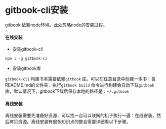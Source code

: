 # gitbook-cli安装

gitbook 依赖node环境。此处忽略node的安装过程。

#### 在线安装

* 安装gitbook-cli

```
npm i -g gitbook-ci
```

* 安装gitbook库

`gitbook-cli` 构建书本需要依赖`gitbook` 库。可以在任意目录中创建一本书：含README.md的文件夹，执行`gitbook build` 命令进行构建会自动下载`gitbook` 库，默认情况下，gitbook下载后保存本地的路径是：`~/.gitbook`



#### 离线安装

离线安装需要先准备好资源，可以找一台可以联网的机子执行一遍：在线安装，然后拷贝资源。离线安装有很多知识点的整合需要详细看以下步骤。





